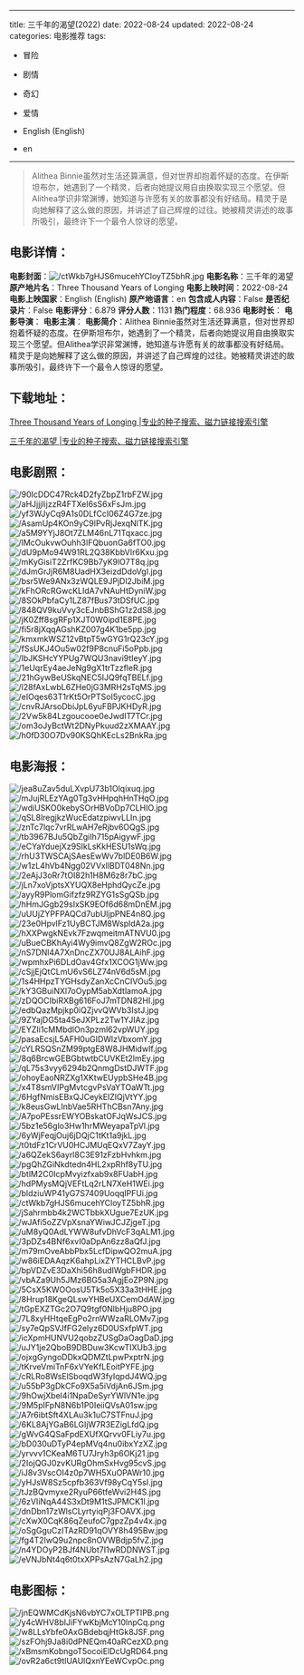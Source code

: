 
---
title: 三千年的渴望(2022)
date: 2022-08-24
updated: 2022-08-24
categories: 电影推荐
tags:
- 冒险
- 剧情
- 奇幻
- 爱情

- English (English)
- en
---


> Alithea Binnie虽然对生活还算满意，但对世界却抱着怀疑的态度。在伊斯坦布尔，她遇到了一个精灵，后者向她提议用自由换取实现三个愿望。但Alithea学识非常渊博，她知道与许愿有关的故事都没有好结局。精灵于是向她解释了这么做的原因，并讲述了自己辉煌的过往。她被精灵讲述的故事所吸引，最终许下一个最令人惊讶的愿望。

## **电影详情**：

**电影封面**：<img src="https://image.tmdb.org/t/p/w200/ctWkb7gHJS6mucehYCloyTZ5bhR.jpg" alt="/ctWkb7gHJS6mucehYCloyTZ5bhR.jpg" title="/ctWkb7gHJS6mucehYCloyTZ5bhR.jpg">
**电影名称**：三千年的渴望
**原产地片名**：Three Thousand Years of Longing
**电影上映时间**：2022-08-24
**电影上映国家**：English (English)
**原产地语言**：en
**包含成人内容**：False
**是否纪录片**：False
**电影评分**：6.879
**评分人数**：1131
**热门程度**：68.936
**电影时长**：
**电影导演**：
**电影主演**：
**电影简介**：Alithea Binnie虽然对生活还算满意，但对世界却抱着怀疑的态度。在伊斯坦布尔，她遇到了一个精灵，后者向她提议用自由换取实现三个愿望。但Alithea学识非常渊博，她知道与许愿有关的故事都没有好结局。精灵于是向她解释了这么做的原因，并讲述了自己辉煌的过往。她被精灵讲述的故事所吸引，最终许下一个最令人惊讶的愿望。

## **下载地址**：
[Three Thousand Years of Longing |专业的种子搜索、磁力链接搜索引擎](https://movie.amd794.com:2083/?search=Three%20Thousand%20Years%20of%20Longing&ordering=&mode=match_phrase&page_size=10&page=1)

[三千年的渴望 |专业的种子搜索、磁力链接搜索引擎](https://movie.amd794.com:2083/?search=%E4%B8%89%E5%8D%83%E5%B9%B4%E7%9A%84%E6%B8%B4%E6%9C%9B&ordering=&mode=match_phrase&page_size=10&page=1)
 

## **电影剧照**：
<img src="https://image.tmdb.org/t/p/original/90IcDDC47Rck4D2fyZbpZ1rbFZW.jpg" alt="/90IcDDC47Rck4D2fyZbpZ1rbFZW.jpg" title="/90IcDDC47Rck4D2fyZbpZ1rbFZW.jpg"><img src="https://image.tmdb.org/t/p/original/aHJjjjlijzzR4FTXel6sS6xFsJm.jpg" alt="/aHJjjjlijzzR4FTXel6sS6xFsJm.jpg" title="/aHJjjjlijzzR4FTXel6sS6xFsJm.jpg"><img src="https://image.tmdb.org/t/p/original/yf3WJyCq9A1s0DLfCcI06Z4G7ze.jpg" alt="/yf3WJyCq9A1s0DLfCcI06Z4G7ze.jpg" title="/yf3WJyCq9A1s0DLfCcI06Z4G7ze.jpg"><img src="https://image.tmdb.org/t/p/original/AsamUp4KOn9yC9lPvRjJexqNlTK.jpg" alt="/AsamUp4KOn9yC9lPvRjJexqNlTK.jpg" title="/AsamUp4KOn9yC9lPvRjJexqNlTK.jpg"><img src="https://image.tmdb.org/t/p/original/a5M9YYjJ8Ot7ZLM46nL71Tqxacc.jpg" alt="/a5M9YYjJ8Ot7ZLM46nL71Tqxacc.jpg" title="/a5M9YYjJ8Ot7ZLM46nL71Tqxacc.jpg"><img src="https://image.tmdb.org/t/p/original/lMcOukvwOuhh3lFQbuonGa6fTO0.jpg" alt="/lMcOukvwOuhh3lFQbuonGa6fTO0.jpg" title="/lMcOukvwOuhh3lFQbuonGa6fTO0.jpg"><img src="https://image.tmdb.org/t/p/original/dU9pMo94W91RL2Q38KbbVIr6Kxu.jpg" alt="/dU9pMo94W91RL2Q38KbbVIr6Kxu.jpg" title="/dU9pMo94W91RL2Q38KbbVIr6Kxu.jpg"><img src="https://image.tmdb.org/t/p/original/mKyGisiT2ZrfKC9Bb7yK9lO7T8q.jpg" alt="/mKyGisiT2ZrfKC9Bb7yK9lO7T8q.jpg" title="/mKyGisiT2ZrfKC9Bb7yK9lO7T8q.jpg"><img src="https://image.tmdb.org/t/p/original/dJmGrJjR6M8UadHX3eizdDdoVgI.jpg" alt="/dJmGrJjR6M8UadHX3eizdDdoVgI.jpg" title="/dJmGrJjR6M8UadHX3eizdDdoVgI.jpg"><img src="https://image.tmdb.org/t/p/original/bsr5We9ANx3zWQLE9JPjDl2JbiM.jpg" alt="/bsr5We9ANx3zWQLE9JPjDl2JbiM.jpg" title="/bsr5We9ANx3zWQLE9JPjDl2JbiM.jpg"><img src="https://image.tmdb.org/t/p/original/kFhORcRGwcKLIdA7vNAuHtDyniW.jpg" alt="/kFhORcRGwcKLIdA7vNAuHtDyniW.jpg" title="/kFhORcRGwcKLIdA7vNAuHtDyniW.jpg"><img src="https://image.tmdb.org/t/p/original/8SOkPbfaCy1LZ87fBus73tDSfUC.jpg" alt="/8SOkPbfaCy1LZ87fBus73tDSfUC.jpg" title="/8SOkPbfaCy1LZ87fBus73tDSfUC.jpg"><img src="https://image.tmdb.org/t/p/original/848QV9kuVvy3cEJnbBShG1z2dS8.jpg" alt="/848QV9kuVvy3cEJnbBShG1z2dS8.jpg" title="/848QV9kuVvy3cEJnbBShG1z2dS8.jpg"><img src="https://image.tmdb.org/t/p/original/jK0Zff8sgRFp1XJT0W0ipd1E8PE.jpg" alt="/jK0Zff8sgRFp1XJT0W0ipd1E8PE.jpg" title="/jK0Zff8sgRFp1XJT0W0ipd1E8PE.jpg"><img src="https://image.tmdb.org/t/p/original/fi5r8jXqqAGshKZ007g4K1be5pp.jpg" alt="/fi5r8jXqqAGshKZ007g4K1be5pp.jpg" title="/fi5r8jXqqAGshKZ007g4K1be5pp.jpg"><img src="https://image.tmdb.org/t/p/original/kmxmkWSZ12vBtpT5wGYG1rQ23cY.jpg" alt="/kmxmkWSZ12vBtpT5wGYG1rQ23cY.jpg" title="/kmxmkWSZ12vBtpT5wGYG1rQ23cY.jpg"><img src="https://image.tmdb.org/t/p/original/fSsUKJ4Ou5w02f9P8cnuFi5oPpb.jpg" alt="/fSsUKJ4Ou5w02f9P8cnuFi5oPpb.jpg" title="/fSsUKJ4Ou5w02f9P8cnuFi5oPpb.jpg"><img src="https://image.tmdb.org/t/p/original/lbJKSHcYYPUg7WQU3navi9tIeyY.jpg" alt="/lbJKSHcYYPUg7WQU3navi9tIeyY.jpg" title="/lbJKSHcYYPUg7WQU3navi9tIeyY.jpg"><img src="https://image.tmdb.org/t/p/original/1eUqrEy4aeJeNg9gX1trTzzfleR.jpg" alt="/1eUqrEy4aeJeNg9gX1trTzzfleR.jpg" title="/1eUqrEy4aeJeNg9gX1trTzzfleR.jpg"><img src="https://image.tmdb.org/t/p/original/21hGywBeUSkqNEC5IJQ9fqTBELf.jpg" alt="/21hGywBeUSkqNEC5IJQ9fqTBELf.jpg" title="/21hGywBeUSkqNEC5IJQ9fqTBELf.jpg"><img src="https://image.tmdb.org/t/p/original/l28fAxLwbL6ZHe0jG3MRH2sTqMS.jpg" alt="/l28fAxLwbL6ZHe0jG3MRH2sTqMS.jpg" title="/l28fAxLwbL6ZHe0jG3MRH2sTqMS.jpg"><img src="https://image.tmdb.org/t/p/original/eIOqes63T1rKt5OrPTSoI5ycocC.jpg" alt="/eIOqes63T1rKt5OrPTSoI5ycocC.jpg" title="/eIOqes63T1rKt5OrPTSoI5ycocC.jpg"><img src="https://image.tmdb.org/t/p/original/cnvRJArsoDbiJpL6yuFBPJKHDyR.jpg" alt="/cnvRJArsoDbiJpL6yuFBPJKHDyR.jpg" title="/cnvRJArsoDbiJpL6yuFBPJKHDyR.jpg"><img src="https://image.tmdb.org/t/p/original/2Vw5k84Lzgoucooe0eJwdIT7TCr.jpg" alt="/2Vw5k84Lzgoucooe0eJwdIT7TCr.jpg" title="/2Vw5k84Lzgoucooe0eJwdIT7TCr.jpg"><img src="https://image.tmdb.org/t/p/original/om3oJyBctWt2DNyPkuud2zXMAAY.jpg" alt="/om3oJyBctWt2DNyPkuud2zXMAAY.jpg" title="/om3oJyBctWt2DNyPkuud2zXMAAY.jpg"><img src="https://image.tmdb.org/t/p/original/h0fD30O7Dv90KSQhKEcLs2BnkRa.jpg" alt="/h0fD30O7Dv90KSQhKEcLs2BnkRa.jpg" title="/h0fD30O7Dv90KSQhKEcLs2BnkRa.jpg">

## **电影海报**：
<img src="https://image.tmdb.org/t/p/original/jea8uZav5duLXvpU73b1Olqixuq.jpg" alt="/jea8uZav5duLXvpU73b1Olqixuq.jpg" title="/jea8uZav5duLXvpU73b1Olqixuq.jpg"><img src="https://image.tmdb.org/t/p/original/mJujRLEzYAg0Tg3vHHpqhHnTHqO.jpg" alt="/mJujRLEzYAg0Tg3vHHpqhHnTHqO.jpg" title="/mJujRLEzYAg0Tg3vHHpqhHnTHqO.jpg"><img src="https://image.tmdb.org/t/p/original/wdiUSKO0kebySOrHBVoDp7CLHIO.jpg" alt="/wdiUSKO0kebySOrHBVoDp7CLHIO.jpg" title="/wdiUSKO0kebySOrHBVoDp7CLHIO.jpg"><img src="https://image.tmdb.org/t/p/original/qSL8lregjkzWucEdatzpiwvLLIn.jpg" alt="/qSL8lregjkzWucEdatzpiwvLLIn.jpg" title="/qSL8lregjkzWucEdatzpiwvLLIn.jpg"><img src="https://image.tmdb.org/t/p/original/znTc7lqc7vrRLwAH7eRjbv6OQgS.jpg" alt="/znTc7lqc7vrRLwAH7eRjbv6OQgS.jpg" title="/znTc7lqc7vrRLwAH7eRjbv6OQgS.jpg"><img src="https://image.tmdb.org/t/p/original/tb3967BJu5QbZgiIh715pAigywF.jpg" alt="/tb3967BJu5QbZgiIh715pAigywF.jpg" title="/tb3967BJu5QbZgiIh715pAigywF.jpg"><img src="https://image.tmdb.org/t/p/original/eCYaYduejXz9SIkLsKkHESU1sWq.jpg" alt="/eCYaYduejXz9SIkLsKkHESU1sWq.jpg" title="/eCYaYduejXz9SIkLsKkHESU1sWq.jpg"><img src="https://image.tmdb.org/t/p/original/rhU3TWSCAjSAesEwWv7blDE0B6W.jpg" alt="/rhU3TWSCAjSAesEwWv7blDE0B6W.jpg" title="/rhU3TWSCAjSAesEwWv7blDE0B6W.jpg"><img src="https://image.tmdb.org/t/p/original/w1zL4hVb4Ngg02VVxllBDT048Nn.jpg" alt="/w1zL4hVb4Ngg02VVxllBDT048Nn.jpg" title="/w1zL4hVb4Ngg02VVxllBDT048Nn.jpg"><img src="https://image.tmdb.org/t/p/original/2eAjJ3oRr7tOI82h1H8M6z8r7bC.jpg" alt="/2eAjJ3oRr7tOI82h1H8M6z8r7bC.jpg" title="/2eAjJ3oRr7tOI82h1H8M6z8r7bC.jpg"><img src="https://image.tmdb.org/t/p/original/jLn7xoVjptsXYUQX8eHphdQycZe.jpg" alt="/jLn7xoVjptsXYUQX8eHphdQycZe.jpg" title="/jLn7xoVjptsXYUQX8eHphdQycZe.jpg"><img src="https://image.tmdb.org/t/p/original/ayyR9PlomGifzfz9RZYG1sSgQSb.jpg" alt="/ayyR9PlomGifzfz9RZYG1sSgQSb.jpg" title="/ayyR9PlomGifzfz9RZYG1sSgQSb.jpg"><img src="https://image.tmdb.org/t/p/original/hHmJGgb29sIxSK9EOf6d68mDnEM.jpg" alt="/hHmJGgb29sIxSK9EOf6d68mDnEM.jpg" title="/hHmJGgb29sIxSK9EOf6d68mDnEM.jpg"><img src="https://image.tmdb.org/t/p/original/uUUjZYPFPAQCd7ubUljpPNE4n8Q.jpg" alt="/uUUjZYPFPAQCd7ubUljpPNE4n8Q.jpg" title="/uUUjZYPFPAQCd7ubUljpPNE4n8Q.jpg"><img src="https://image.tmdb.org/t/p/original/23e0HpvlFz1UyBCTJM8WspldA2a.jpg" alt="/23e0HpvlFz1UyBCTJM8WspldA2a.jpg" title="/23e0HpvlFz1UyBCTJM8WspldA2a.jpg"><img src="https://image.tmdb.org/t/p/original/hXXPwgkNEvk7FzwqmeitmATNVU0.jpg" alt="/hXXPwgkNEvk7FzwqmeitmATNVU0.jpg" title="/hXXPwgkNEvk7FzwqmeitmATNVU0.jpg"><img src="https://image.tmdb.org/t/p/original/uBueCBKhAyi4Wy9imvQ8ZgW2ROc.jpg" alt="/uBueCBKhAyi4Wy9imvQ8ZgW2ROc.jpg" title="/uBueCBKhAyi4Wy9imvQ8ZgW2ROc.jpg"><img src="https://image.tmdb.org/t/p/original/nS7DNl4A7XnDncZX70UJ8ALAihF.jpg" alt="/nS7DNl4A7XnDncZX70UJ8ALAihF.jpg" title="/nS7DNl4A7XnDncZX70UJ8ALAihF.jpg"><img src="https://image.tmdb.org/t/p/original/wpmhxPi6DLdOav4Gfx1XCOG1jWw.jpg" alt="/wpmhxPi6DLdOav4Gfx1XCOG1jWw.jpg" title="/wpmhxPi6DLdOav4Gfx1XCOG1jWw.jpg"><img src="https://image.tmdb.org/t/p/original/cSjjEjQtCLmU6vS6LZ74nV6d5sM.jpg" alt="/cSjjEjQtCLmU6vS6LZ74nV6d5sM.jpg" title="/cSjjEjQtCLmU6vS6LZ74nV6d5sM.jpg"><img src="https://image.tmdb.org/t/p/original/1s4HHpzTYGHsdyZanXcCnCIVOu5.jpg" alt="/1s4HHpzTYGHsdyZanXcCnCIVOu5.jpg" title="/1s4HHpzTYGHsdyZanXcCnCIVOu5.jpg"><img src="https://image.tmdb.org/t/p/original/kY3GBuiNXl7oOypM5abXdtlamoA.jpg" alt="/kY3GBuiNXl7oOypM5abXdtlamoA.jpg" title="/kY3GBuiNXl7oOypM5abXdtlamoA.jpg"><img src="https://image.tmdb.org/t/p/original/zDQOCIbiRXBg616FoJ7mTDN82HI.jpg" alt="/zDQOCIbiRXBg616FoJ7mTDN82HI.jpg" title="/zDQOCIbiRXBg616FoJ7mTDN82HI.jpg"><img src="https://image.tmdb.org/t/p/original/edbQazMpjkp0iQZjvvQWVb3IstJ.jpg" alt="/edbQazMpjkp0iQZjvvQWVb3IstJ.jpg" title="/edbQazMpjkp0iQZjvvQWVb3IstJ.jpg"><img src="https://image.tmdb.org/t/p/original/9ZYajDG5ta4SeJXPLz2Tw1YJIAz.jpg" alt="/9ZYajDG5ta4SeJXPLz2Tw1YJIAz.jpg" title="/9ZYajDG5ta4SeJXPLz2Tw1YJIAz.jpg"><img src="https://image.tmdb.org/t/p/original/EYZIi1cMMbdlOn3pzml62vpWUY.jpg" alt="/EYZIi1cMMbdlOn3pzml62vpWUY.jpg" title="/EYZIi1cMMbdlOn3pzml62vpWUY.jpg"><img src="https://image.tmdb.org/t/p/original/pasaEcsjL5AFH0uGIDWlzVbxomY.jpg" alt="/pasaEcsjL5AFH0uGIDWlzVbxomY.jpg" title="/pasaEcsjL5AFH0uGIDWlzVbxomY.jpg"><img src="https://image.tmdb.org/t/p/original/cYLRSQSnZM99ptgE8W8JHMidwIf.jpg" alt="/cYLRSQSnZM99ptgE8W8JHMidwIf.jpg" title="/cYLRSQSnZM99ptgE8W8JHMidwIf.jpg"><img src="https://image.tmdb.org/t/p/original/8q6BrcwGEBGbtwtbCUVKEt2lmEy.jpg" alt="/8q6BrcwGEBGbtwtbCUVKEt2lmEy.jpg" title="/8q6BrcwGEBGbtwtbCUVKEt2lmEy.jpg"><img src="https://image.tmdb.org/t/p/original/qL75s3vyy6294b2QnmgDstDJWTF.jpg" alt="/qL75s3vyy6294b2QnmgDstDJWTF.jpg" title="/qL75s3vyy6294b2QnmgDstDJWTF.jpg"><img src="https://image.tmdb.org/t/p/original/ohoyEaoNRZXg1XKtwEUypbSHe4B.jpg" alt="/ohoyEaoNRZXg1XKtwEUypbSHe4B.jpg" title="/ohoyEaoNRZXg1XKtwEUypbSHe4B.jpg"><img src="https://image.tmdb.org/t/p/original/x4T8smVIPgMvtcgvPsVaYTOaWTt.jpg" alt="/x4T8smVIPgMvtcgvPsVaYTOaWTt.jpg" title="/x4T8smVIPgMvtcgvPsVaYTOaWTt.jpg"><img src="https://image.tmdb.org/t/p/original/6HgfNmisEBxQJCeykEIZlQjVtYY.jpg" alt="/6HgfNmisEBxQJCeykEIZlQjVtYY.jpg" title="/6HgfNmisEBxQJCeykEIZlQjVtYY.jpg"><img src="https://image.tmdb.org/t/p/original/k8eusGwLInbVae5RHThCBsn7Any.jpg" alt="/k8eusGwLInbVae5RHThCBsn7Any.jpg" title="/k8eusGwLInbVae5RHThCBsn7Any.jpg"><img src="https://image.tmdb.org/t/p/original/A7poPEssrEWYOBskatOFJqWsJCS.jpg" alt="/A7poPEssrEWYOBskatOFJqWsJCS.jpg" title="/A7poPEssrEWYOBskatOFJqWsJCS.jpg"><img src="https://image.tmdb.org/t/p/original/5bz1e56glo3Hw1hrMWeyapaTpVl.jpg" alt="/5bz1e56glo3Hw1hrMWeyapaTpVl.jpg" title="/5bz1e56glo3Hw1hrMWeyapaTpVl.jpg"><img src="https://image.tmdb.org/t/p/original/6yWjFeqjOuj6jDQjC1tKt1a9jkL.jpg" alt="/6yWjFeqjOuj6jDQjC1tKt1a9jkL.jpg" title="/6yWjFeqjOuj6jDQjC1tKt1a9jkL.jpg"><img src="https://image.tmdb.org/t/p/original/t0tdFz1CrVU0HCJMUqEQxV7ZayY.jpg" alt="/t0tdFz1CrVU0HCJMUqEQxV7ZayY.jpg" title="/t0tdFz1CrVU0HCJMUqEQxV7ZayY.jpg"><img src="https://image.tmdb.org/t/p/original/a6QZekS6ayrl8C3E91zFzbHvhkm.jpg" alt="/a6QZekS6ayrl8C3E91zFzbHvhkm.jpg" title="/a6QZekS6ayrl8C3E91zFzbHvhkm.jpg"><img src="https://image.tmdb.org/t/p/original/pgQhZGiNkdtedn4HL2xpRhf8yTU.jpg" alt="/pgQhZGiNkdtedn4HL2xpRhf8yTU.jpg" title="/pgQhZGiNkdtedn4HL2xpRhf8yTU.jpg"><img src="https://image.tmdb.org/t/p/original/btlM2C0IcpMvyizfxab9x8FUabH.jpg" alt="/btlM2C0IcpMvyizfxab9x8FUabH.jpg" title="/btlM2C0IcpMvyizfxab9x8FUabH.jpg"><img src="https://image.tmdb.org/t/p/original/hdPMysMQjVEFtLq2rLN7XeH1WEi.jpg" alt="/hdPMysMQjVEFtLq2rLN7XeH1WEi.jpg" title="/hdPMysMQjVEFtLq2rLN7XeH1WEi.jpg"><img src="https://image.tmdb.org/t/p/original/bldziuWP41yG7S7409UoqqlPFUi.jpg" alt="/bldziuWP41yG7S7409UoqqlPFUi.jpg" title="/bldziuWP41yG7S7409UoqqlPFUi.jpg"><img src="https://image.tmdb.org/t/p/original/ctWkb7gHJS6mucehYCloyTZ5bhR.jpg" alt="/ctWkb7gHJS6mucehYCloyTZ5bhR.jpg" title="/ctWkb7gHJS6mucehYCloyTZ5bhR.jpg"><img src="https://image.tmdb.org/t/p/original/jSahrmbb4k2WCTbbkXUgue7EzUK.jpg" alt="/jSahrmbb4k2WCTbbkXUgue7EzUK.jpg" title="/jSahrmbb4k2WCTbbkXUgue7EzUK.jpg"><img src="https://image.tmdb.org/t/p/original/wJAfi5oZZVpXsnaYWiwJCJZjgeT.jpg" alt="/wJAfi5oZZVpXsnaYWiwJCJZjgeT.jpg" title="/wJAfi5oZZVpXsnaYWiwJCJZjgeT.jpg"><img src="https://image.tmdb.org/t/p/original/uM8yQ0AdLYWW8ufvDhVcF3qALM1.jpg" alt="/uM8yQ0AdLYWW8ufvDhVcF3qALM1.jpg" title="/uM8yQ0AdLYWW8ufvDhVcF3qALM1.jpg"><img src="https://image.tmdb.org/t/p/original/3pDZs4BNf6xvI0aDpAn6zz8aQfJ.jpg" alt="/3pDZs4BNf6xvI0aDpAn6zz8aQfJ.jpg" title="/3pDZs4BNf6xvI0aDpAn6zz8aQfJ.jpg"><img src="https://image.tmdb.org/t/p/original/m79mOveAbbPbx5LcfDipwQO2muA.jpg" alt="/m79mOveAbbPbx5LcfDipwQO2muA.jpg" title="/m79mOveAbbPbx5LcfDipwQO2muA.jpg"><img src="https://image.tmdb.org/t/p/original/w86iEDAAqzK6ahpLixZYTHCLBvP.jpg" alt="/w86iEDAAqzK6ahpLixZYTHCLBvP.jpg" title="/w86iEDAAqzK6ahpLixZYTHCLBvP.jpg"><img src="https://image.tmdb.org/t/p/original/bpVDZvE3DaXhi56h8udlWgbFHDR.jpg" alt="/bpVDZvE3DaXhi56h8udlWgbFHDR.jpg" title="/bpVDZvE3DaXhi56h8udlWgbFHDR.jpg"><img src="https://image.tmdb.org/t/p/original/vbAZa9Uh5JMz6BG5a3AgjEoZP9N.jpg" alt="/vbAZa9Uh5JMz6BG5a3AgjEoZP9N.jpg" title="/vbAZa9Uh5JMz6BG5a3AgjEoZP9N.jpg"><img src="https://image.tmdb.org/t/p/original/5CsX5KWOOosU5Tk5o5X33a3tHHE.jpg" alt="/5CsX5KWOOosU5Tk5o5X33a3tHHE.jpg" title="/5CsX5KWOOosU5Tk5o5X33a3tHHE.jpg"><img src="https://image.tmdb.org/t/p/original/8Hrup18KgeQLswYHBeUXCemOdAW.jpg" alt="/8Hrup18KgeQLswYHBeUXCemOdAW.jpg" title="/8Hrup18KgeQLswYHBeUXCemOdAW.jpg"><img src="https://image.tmdb.org/t/p/original/tGpEXZTGc2O7Q9tgf0NlbHju8PO.jpg" alt="/tGpEXZTGc2O7Q9tgf0NlbHju8PO.jpg" title="/tGpEXZTGc2O7Q9tgf0NlbHju8PO.jpg"><img src="https://image.tmdb.org/t/p/original/7L8xyHHtqeEgPo2rnWWzaRLOMv7.jpg" alt="/7L8xyHHtqeEgPo2rnWWzaRLOMv7.jpg" title="/7L8xyHHtqeEgPo2rnWWzaRLOMv7.jpg"><img src="https://image.tmdb.org/t/p/original/sy7eQpSVJfFG2elyz6D0USxfpWT.jpg" alt="/sy7eQpSVJfFG2elyz6D0USxfpWT.jpg" title="/sy7eQpSVJfFG2elyz6D0USxfpWT.jpg"><img src="https://image.tmdb.org/t/p/original/icXpmHUNVU2qobzZUSgDaOagDaD.jpg" alt="/icXpmHUNVU2qobzZUSgDaOagDaD.jpg" title="/icXpmHUNVU2qobzZUSgDaOagDaD.jpg"><img src="https://image.tmdb.org/t/p/original/uJY1je2QboB9DBDuw3KcwTIXUb3.jpg" alt="/uJY1je2QboB9DBDuw3KcwTIXUb3.jpg" title="/uJY1je2QboB9DBDuw3KcwTIXUb3.jpg"><img src="https://image.tmdb.org/t/p/original/ojxgGyngoDDkxQDMZtLpwPxptrN.jpg" alt="/ojxgGyngoDDkxQDMZtLpwPxptrN.jpg" title="/ojxgGyngoDDkxQDMZtLpwPxptrN.jpg"><img src="https://image.tmdb.org/t/p/original/tKrveVmiTnF6xVYeKfLEoitPYFE.jpg" alt="/tKrveVmiTnF6xVYeKfLEoitPYFE.jpg" title="/tKrveVmiTnF6xVYeKfLEoitPYFE.jpg"><img src="https://image.tmdb.org/t/p/original/cRLRo8WsElSboqdW3fyIqpdJ4WQ.jpg" alt="/cRLRo8WsElSboqdW3fyIqpdJ4WQ.jpg" title="/cRLRo8WsElSboqdW3fyIqpdJ4WQ.jpg"><img src="https://image.tmdb.org/t/p/original/u55bP3gDkCFo9X5a5iVdjAn6JSm.jpg" alt="/u55bP3gDkCFo9X5a5iVdjAn6JSm.jpg" title="/u55bP3gDkCFo9X5a5iVdjAn6JSm.jpg"><img src="https://image.tmdb.org/t/p/original/9hOwjXbel4i1NpaDeSyrYWlVN1e.jpg" alt="/9hOwjXbel4i1NpaDeSyrYWlVN1e.jpg" title="/9hOwjXbel4i1NpaDeSyrYWlVN1e.jpg"><img src="https://image.tmdb.org/t/p/original/9M5pIFpN8N6b1P0IeiiQVsA01sw.jpg" alt="/9M5pIFpN8N6b1P0IeiiQVsA01sw.jpg" title="/9M5pIFpN8N6b1P0IeiiQVsA01sw.jpg"><img src="https://image.tmdb.org/t/p/original/A7r6ibtSft4XLAu3k1uC7STFnuJ.jpg" alt="/A7r6ibtSft4XLAu3k1uC7STFnuJ.jpg" title="/A7r6ibtSft4XLAu3k1uC7STFnuJ.jpg"><img src="https://image.tmdb.org/t/p/original/6KL8AjYGaB6LGIjW7R3EZigLfdQ.jpg" alt="/6KL8AjYGaB6LGIjW7R3EZigLfdQ.jpg" title="/6KL8AjYGaB6LGIjW7R3EZigLfdQ.jpg"><img src="https://image.tmdb.org/t/p/original/gWvG4QSaFpdEXUfXQrvv0FLiy7u.jpg" alt="/gWvG4QSaFpdEXUfXQrvv0FLiy7u.jpg" title="/gWvG4QSaFpdEXUfXQrvv0FLiy7u.jpg"><img src="https://image.tmdb.org/t/p/original/bD030uDTyP4epMVq4nu0ibxYzXZ.jpg" alt="/bD030uDTyP4epMVq4nu0ibxYzXZ.jpg" title="/bD030uDTyP4epMVq4nu0ibxYzXZ.jpg"><img src="https://image.tmdb.org/t/p/original/yrvvv1CKeaM6TU7Jryh3p6OKj21.jpg" alt="/yrvvv1CKeaM6TU7Jryh3p6OKj21.jpg" title="/yrvvv1CKeaM6TU7Jryh3p6OKj21.jpg"><img src="https://image.tmdb.org/t/p/original/2IojQGJ0zvKURgOhmSxHvg95cvS.jpg" alt="/2IojQGJ0zvKURgOhmSxHvg95cvS.jpg" title="/2IojQGJ0zvKURgOhmSxHvg95cvS.jpg"><img src="https://image.tmdb.org/t/p/original/iJ8v3VscOI4z0p7WH5XuOPAWr10.jpg" alt="/iJ8v3VscOI4z0p7WH5XuOPAWr10.jpg" title="/iJ8v3VscOI4z0p7WH5XuOPAWr10.jpg"><img src="https://image.tmdb.org/t/p/original/yHJsW8Sz5cpfb363Vf98yCqY5sI.jpg" alt="/yHJsW8Sz5cpfb363Vf98yCqY5sI.jpg" title="/yHJsW8Sz5cpfb363Vf98yCqY5sI.jpg"><img src="https://image.tmdb.org/t/p/original/tJzBQvmyxe2RyuP66tfeWvi2H4S.jpg" alt="/tJzBQvmyxe2RyuP66tfeWvi2H4S.jpg" title="/tJzBQvmyxe2RyuP66tfeWvi2H4S.jpg"><img src="https://image.tmdb.org/t/p/original/6zVIiNqA44S3xDt9M1tSJPMCK1l.jpg" alt="/6zVIiNqA44S3xDt9M1tSJPMCK1l.jpg" title="/6zVIiNqA44S3xDt9M1tSJPMCK1l.jpg"><img src="https://image.tmdb.org/t/p/original/dnDbn17zWlsCLyrtyiqPj3FOAVX.jpg" alt="/dnDbn17zWlsCLyrtyiqPj3FOAVX.jpg" title="/dnDbn17zWlsCLyrtyiqPj3FOAVX.jpg"><img src="https://image.tmdb.org/t/p/original/cXwX0CqK86qZeufoC7gpzZp4v4x.jpg" alt="/cXwX0CqK86qZeufoC7gpzZp4v4x.jpg" title="/cXwX0CqK86qZeufoC7gpzZp4v4x.jpg"><img src="https://image.tmdb.org/t/p/original/oSgGguCzITAzRD91qOVY8h495Bw.jpg" alt="/oSgGguCzITAzRD91qOVY8h495Bw.jpg" title="/oSgGguCzITAzRD91qOVY8h495Bw.jpg"><img src="https://image.tmdb.org/t/p/original/fg4T2lwQ9u2npc8nOVWBdjp5fvZ.jpg" alt="/fg4T2lwQ9u2npc8nOVWBdjp5fvZ.jpg" title="/fg4T2lwQ9u2npc8nOVWBdjp5fvZ.jpg"><img src="https://image.tmdb.org/t/p/original/n4YDOyP2BJf4NUbt7I1wRDDNWST.jpg" alt="/n4YDOyP2BJf4NUbt7I1wRDDNWST.jpg" title="/n4YDOyP2BJf4NUbt7I1wRDDNWST.jpg"><img src="https://image.tmdb.org/t/p/original/eVNJbNt4q6t0txXPPsAzN7GaLh2.jpg" alt="/eVNJbNt4q6t0txXPPsAzN7GaLh2.jpg" title="/eVNJbNt4q6t0txXPPsAzN7GaLh2.jpg">

## **电影图标**：
<img src="https://image.tmdb.org/t/p/original/jnEQWMCdKjsN6vbYC7xOLTPTIPB.png" alt="/jnEQWMCdKjsN6vbYC7xOLTPTIPB.png" title="/jnEQWMCdKjsN6vbYC7xOLTPTIPB.png"><img src="https://image.tmdb.org/t/p/original/y4cWHV8bIJiFYwKbjMcY10lnpCq.png" alt="/y4cWHV8bIJiFYwKbjMcY10lnpCq.png" title="/y4cWHV8bIJiFYwKbjMcY10lnpCq.png"><img src="https://image.tmdb.org/t/p/original/w8LLsYbfe0AxGBdebqjHtGk8JSF.png" alt="/w8LLsYbfe0AxGBdebqjHtGk8JSF.png" title="/w8LLsYbfe0AxGBdebqjHtGk8JSF.png"><img src="https://image.tmdb.org/t/p/original/szFOhj9Ja8i0dPNEQm40aRCezXD.png" alt="/szFOhj9Ja8i0dPNEQm40aRCezXD.png" title="/szFOhj9Ja8i0dPNEQm40aRCezXD.png"><img src="https://image.tmdb.org/t/p/original/xBmsmKobngoT5ocoiElDcUgRD64.png" alt="/xBmsmKobngoT5ocoiElDcUgRD64.png" title="/xBmsmKobngoT5ocoiElDcUgRD64.png"><img src="https://image.tmdb.org/t/p/original/ovR2a6ct9tlUAUlQxnYEeWCvpOc.png" alt="/ovR2a6ct9tlUAUlQxnYEeWCvpOc.png" title="/ovR2a6ct9tlUAUlQxnYEeWCvpOc.png">
